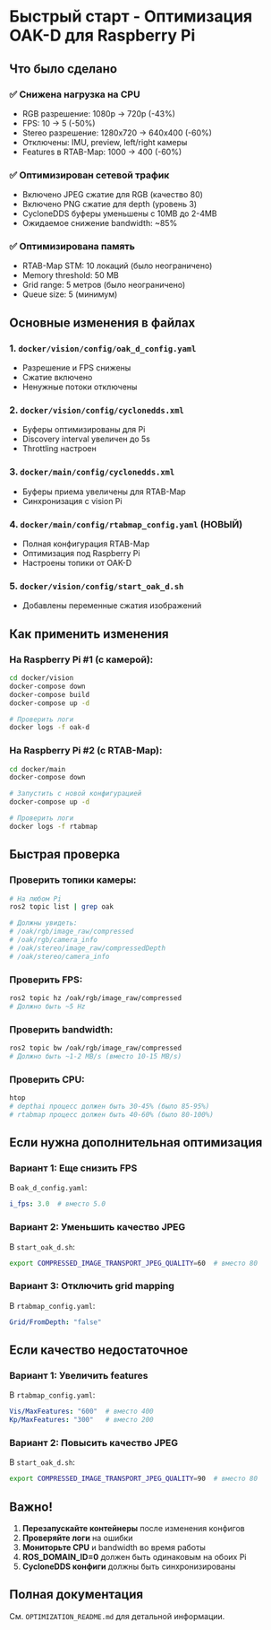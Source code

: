 # Быстрый старт - Оптимизация OAK-D для Raspberry Pi

## Что было сделано

### ✅ Снижена нагрузка на CPU
- RGB разрешение: 1080p → 720p (-43%)
- FPS: 10 → 5 (-50%)
- Stereo разрешение: 1280x720 → 640x400 (-60%)
- Отключены: IMU, preview, left/right камеры
- Features в RTAB-Map: 1000 → 400 (-60%)

### ✅ Оптимизирован сетевой трафик
- Включено JPEG сжатие для RGB (качество 80)
- Включено PNG сжатие для depth (уровень 3)
- CycloneDDS буферы уменьшены с 10MB до 2-4MB
- Ожидаемое снижение bandwidth: ~85%

### ✅ Оптимизирована память
- RTAB-Map STM: 10 локаций (было неограничено)
- Memory threshold: 50 MB
- Grid range: 5 метров (было неограничено)
- Queue size: 5 (минимум)

## Основные изменения в файлах

### 1. `docker/vision/config/oak_d_config.yaml`
- Разрешение и FPS снижены
- Сжатие включено
- Ненужные потоки отключены

### 2. `docker/vision/config/cyclonedds.xml`
- Буферы оптимизированы для Pi
- Discovery interval увеличен до 5s
- Throttling настроен

### 3. `docker/main/config/cyclonedds.xml`
- Буферы приема увеличены для RTAB-Map
- Синхронизация с vision Pi

### 4. `docker/main/config/rtabmap_config.yaml` (НОВЫЙ)
- Полная конфигурация RTAB-Map
- Оптимизация под Raspberry Pi
- Настроены топики от OAK-D

### 5. `docker/vision/config/start_oak_d.sh`
- Добавлены переменные сжатия изображений

## Как применить изменения

### На Raspberry Pi #1 (с камерой):
```bash
cd docker/vision
docker-compose down
docker-compose build
docker-compose up -d

# Проверить логи
docker logs -f oak-d
```

### На Raspberry Pi #2 (с RTAB-Map):
```bash
cd docker/main
docker-compose down

# Запустить с новой конфигурацией
docker-compose up -d

# Проверить логи
docker logs -f rtabmap
```

## Быстрая проверка

### Проверить топики камеры:
```bash
# На любом Pi
ros2 topic list | grep oak

# Должны увидеть:
# /oak/rgb/image_raw/compressed
# /oak/rgb/camera_info
# /oak/stereo/image_raw/compressedDepth
# /oak/stereo/camera_info
```

### Проверить FPS:
```bash
ros2 topic hz /oak/rgb/image_raw/compressed
# Должно быть ~5 Hz
```

### Проверить bandwidth:
```bash
ros2 topic bw /oak/rgb/image_raw/compressed
# Должно быть ~1-2 MB/s (вместо 10-15 MB/s)
```

### Проверить CPU:
```bash
htop
# depthai процесс должен быть 30-45% (было 85-95%)
# rtabmap процесс должен быть 40-60% (было 80-100%)
```

## Если нужна дополнительная оптимизация

### Вариант 1: Еще снизить FPS
В `oak_d_config.yaml`:
```yaml
i_fps: 3.0  # вместо 5.0
```

### Вариант 2: Уменьшить качество JPEG
В `start_oak_d.sh`:
```bash
export COMPRESSED_IMAGE_TRANSPORT_JPEG_QUALITY=60  # вместо 80
```

### Вариант 3: Отключить grid mapping
В `rtabmap_config.yaml`:
```yaml
Grid/FromDepth: "false"
```

## Если качество недостаточное

### Вариант 1: Увеличить features
В `rtabmap_config.yaml`:
```yaml
Vis/MaxFeatures: "600"  # вместо 400
Kp/MaxFeatures: "300"   # вместо 200
```

### Вариант 2: Повысить качество JPEG
В `start_oak_d.sh`:
```bash
export COMPRESSED_IMAGE_TRANSPORT_JPEG_QUALITY=90  # вместо 80
```

## Важно!

1. **Перезапускайте контейнеры** после изменения конфигов
2. **Проверяйте логи** на ошибки
3. **Мониторьте CPU** и bandwidth во время работы
4. **ROS_DOMAIN_ID=0** должен быть одинаковым на обоих Pi
5. **CycloneDDS конфиги** должны быть синхронизированы

## Полная документация

См. `OPTIMIZATION_README.md` для детальной информации.
